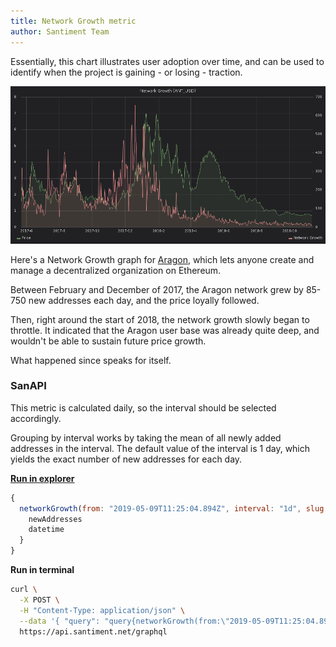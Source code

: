 ```yaml
---
title: Network Growth metric
author: Santiment Team
---
```


Essentially, this chart illustrates user adoption over time, and can be
used to identify when the project is gaining - or losing - traction.

![](e0553cbe07ebc5fae995bb3ad585f3a10ed91e2b.png)

Here's a Network Growth graph for [Aragon](https://aragon.org/), which
lets anyone create and manage a decentralized organization on Ethereum.

Between February and December of 2017, the Aragon network grew by 85-750
new addresses each day, and the price loyally followed.

Then, right around the start of 2018, the network growth slowly began to
throttle. It indicated that the Aragon user base was already quite deep,
and wouldn't be able to sustain future price growth.

What happened since speaks for itself.

### SanAPI

This metric is calculated daily, so the interval should be selected
accordingly.

Grouping by interval works by taking the mean of all newly added
addresses in the interval. The default value of the interval is 1 day,
which yields the exact number of new addresses for each day.

[**Run in
explorer**](https://api.santiment.net/graphiql?query=%7B%0A%20%20networkGrowth(from%3A%20%222019-05-09T11%3A25%3A04.894Z%22%2C%20interval%3A%20%221d%22%2C%20slug%3A%20%22ethereum%22%2C%20to%3A%20%222019-06-23T11%3A25%3A04.894Z%22)%20%7B%0A%20%20%20%20newAddresses%0A%20%20%20%20datetime%0A%20%20%7D%0A%7D%0A&variables=)

```js
{
  networkGrowth(from: "2019-05-09T11:25:04.894Z", interval: "1d", slug: "ethereum", to: "2019-06-23T11:25:04.894Z") {
    newAddresses
    datetime
  }
}
```

**Run in terminal**

```sh
curl \
  -X POST \
  -H "Content-Type: application/json" \
  --data '{ "query": "query{networkGrowth(from:\"2019-05-09T11:25:04.894Z\",interval:\"1d\",slug:\"ethereum\",to:\"2019-06-23T11:25:04.894Z\"){newAddresses,datetime}}" }' \
  https://api.santiment.net/graphql
```

